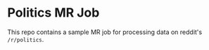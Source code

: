 # Politics MR Job

This repo contains a sample MR job for processing data on reddit's `/r/politics`.

